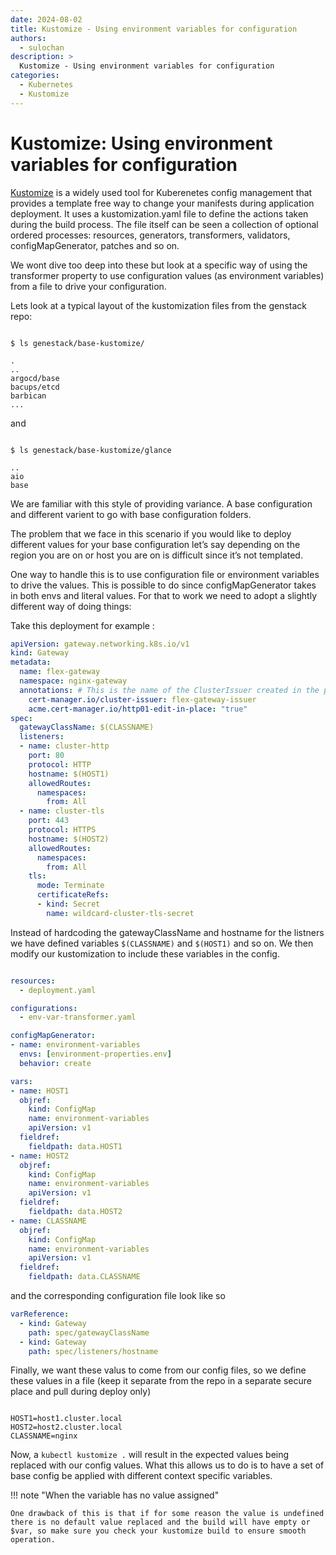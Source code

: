 ```yaml
---
date: 2024-08-02
title: Kustomize - Using environment variables for configuration
authors:
  - sulochan
description: >
  Kustomize - Using environment variables for configuration
categories:
  - Kubernetes
  - Kustomize
---
```

# Kustomize: Using environment variables for configuration

[Kustomize](https://kustomize.io) is a widely used tool for Kuberenetes config management that provides a template free way to change your manifests during application deployment. It uses a kustomization.yaml file to define the actions taken during the build process. The file itself can be seen a collection of optional ordered processes: resources, generators, transformers, validators, configMapGenerator, patches and so on.

We wont dive too deep into these but look at a specific way of using the transformer property to use configuration values (as environment variables) from a file to drive your configuration.

<!-- more -->

Lets look at a typical layout of the kustomization files from the genstack repo:

```shell

$ ls genestack/base-kustomize/

.
..
argocd/base
bacups/etcd
barbican
...
```

and

```shell

$ ls genestack/base-kustomize/glance

..
aio
base
```

We are familiar with this style of providing variance. A base configuration and different varient to go with base configuration folders.

The problem that we face in this scenario if you would like to deploy different values for your base configuration let’s say depending on the region you are on or host you are on is difficult since it’s not templated.

One way to handle this is to use configuration file or environment variables to drive the values. This is possible to do since configMapGenerator takes in both envs and literal values. For that to work we need to adopt a slightly different way of doing things:

Take this deployment for example :

```yaml title="deployment.yaml"
apiVersion: gateway.networking.k8s.io/v1
kind: Gateway
metadata:
  name: flex-gateway
  namespace: nginx-gateway
  annotations: # This is the name of the ClusterIssuer created in the previous step
    cert-manager.io/cluster-issuer: flex-gateway-issuer
    acme.cert-manager.io/http01-edit-in-place: "true"
spec:
  gatewayClassName: $(CLASSNAME)
  listeners:
  - name: cluster-http
    port: 80
    protocol: HTTP
    hostname: $(HOST1)
    allowedRoutes:
      namespaces:
        from: All
  - name: cluster-tls
    port: 443
    protocol: HTTPS
    hostname: $(HOST2)
    allowedRoutes:
      namespaces:
        from: All
    tls:
      mode: Terminate
      certificateRefs:
      - kind: Secret
        name: wildcard-cluster-tls-secret
```

Instead of hardcoding the gatewayClassName and hostname for the listners we have defined variables `$(CLASSNAME)` and `$(HOST1)` and so on.
We then modify our kustomization to include these variables in the config.

```yaml title="kustomization.yaml"

resources:
  - deployment.yaml

configurations:
  - env-var-transformer.yaml

configMapGenerator:
- name: environment-variables
  envs: [environment-properties.env]
  behavior: create

vars:
- name: HOST1
  objref:
    kind: ConfigMap
    name: environment-variables
    apiVersion: v1
  fieldref:
    fieldpath: data.HOST1
- name: HOST2
  objref:
    kind: ConfigMap
    name: environment-variables
    apiVersion: v1
  fieldref:
    fieldpath: data.HOST2
- name: CLASSNAME
  objref:
    kind: ConfigMap
    name: environment-variables
    apiVersion: v1
  fieldref:
    fieldpath: data.CLASSNAME
```

and the corresponding configuration file look like so

```yaml title="env-var-transformer.yaml"
varReference:
  - kind: Gateway
    path: spec/gatewayClassName
  - kind: Gateway
    path: spec/listeners/hostname
```

Finally, we want these valus to come from our config files, so we define these values in a file (keep it separate from the repo in a separate secure place and pull during deploy only)

```shell title="environment-properties.env"

HOST1=host1.cluster.local
HOST2=host2.cluster.local
CLASSNAME=nginx
```

Now, a `kubectl kustomize .` will result in the expected values being replaced with our config values. What this allows us to do is to have a set of base config be applied with different context specific variables.

!!! note "When the variable has no value assigned"

	One drawback of this is that if for some reason the value is undefined there is no default value replaced and the build will have empty or $var, so make sure you check your kustomize build to ensure smooth operation.
